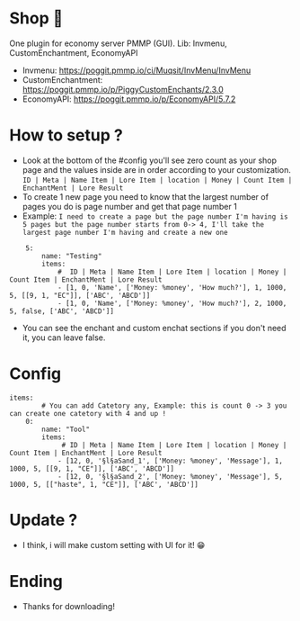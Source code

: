 # Shop 🛒
One plugin for economy server PMMP (GUI).
Lib: Invmenu, CustomEnchantment, EconomyAPI 

- Invmenu: https://poggit.pmmp.io/ci/Muqsit/InvMenu/InvMenu
- CustomEnchantment: https://poggit.pmmp.io/p/PiggyCustomEnchants/2.3.0
- EconomyAPI: https://poggit.pmmp.io/p/EconomyAPI/5.7.2

# How to setup ?
- Look at the bottom of the #config you'll see zero count as your shop page and the values inside are in order according to your customization.
```ID | Meta | Name Item | Lore Item | location | Money | Count Item | EnchantMent | Lore Result```
- To create 1 new page you need to know that the largest number of pages you do is page number and get that page number 1
- Example: 
```I need to create a page but the page number I'm having is 5 pages but the page number starts from 0-> 4, I'll take the largest page number I'm having and create a new one```

```
    5: 
        name: "Testing"
        items:
            #  ID | Meta | Name Item | Lore Item | location | Money | Count Item | EnchantMent | Lore Result
            - [1, 0, 'Name', ['Money: %money', 'How much?'], 1, 1000, 5, [[9, 1, "EC"]], ['ABC', 'ABCD']]
            - [1, 0, 'Name', ['Money: %money', 'How much?'], 2, 1000, 5, false, ['ABC', 'ABCD']]
```
- You can see the enchant and custom enchat sections if you don't need it, you can leave false.

# Config

```
items:
        # You can add Catetory any, Example: this is count 0 -> 3 you can create one catetory with 4 and up !
    0: 
        name: "Tool"
        items:
             # ID | Meta | Name Item | Lore Item | location | Money | Count Item | EnchantMent | Lore Result
            - [12, 0, '§l§aSand_1', ['Money: %money', 'Message'], 1, 1000, 5, [[9, 1, "CE"]], ['ABC', 'ABCD']]
            - [12, 0, '§l§aSand_2', ['Money: %money', 'Message'], 5, 1000, 5, [["haste", 1, "CE"]], ['ABC', 'ABCD']]          
 ```
 
 # Update ?
 - I think, i will make custom setting with UI for it! 😁
 
 # Ending
- Thanks for downloading!
